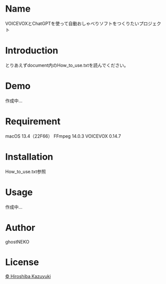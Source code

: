 # Name
VOICEVOXとChatGPTを使って自動おしゃべりソフトをつくりたいプロジェクト

# Introduction
とりあえずdocument内のHow_to_use.txtを読んでください。

# Demo
作成中...

# Requirement
macOS 13.4（22F66）
FFmpeg 14.0.3
VOICEVOX 0.14.7

# Installation
How_to_use.txt参照

# Usage
作成中...

# Author
ghostNEKO

# License
[© Hiroshiba Kazuyuki](https://voicevox.hiroshiba.jp)
